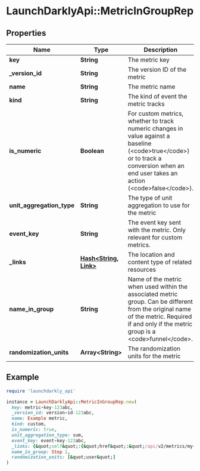 # LaunchDarklyApi::MetricInGroupRep

## Properties

| Name | Type | Description | Notes |
| ---- | ---- | ----------- | ----- |
| **key** | **String** | The metric key |  |
| **_version_id** | **String** | The version ID of the metric | [optional] |
| **name** | **String** | The metric name |  |
| **kind** | **String** | The kind of event the metric tracks |  |
| **is_numeric** | **Boolean** | For custom metrics, whether to track numeric changes in value against a baseline (&lt;code&gt;true&lt;/code&gt;) or to track a conversion when an end user takes an action (&lt;code&gt;false&lt;/code&gt;). | [optional] |
| **unit_aggregation_type** | **String** | The type of unit aggregation to use for the metric | [optional] |
| **event_key** | **String** | The event key sent with the metric. Only relevant for custom metrics. | [optional] |
| **_links** | [**Hash&lt;String, Link&gt;**](Link.md) | The location and content type of related resources |  |
| **name_in_group** | **String** | Name of the metric when used within the associated metric group. Can be different from the original name of the metric. Required if and only if the metric group is a &lt;code&gt;funnel&lt;/code&gt;. | [optional] |
| **randomization_units** | **Array&lt;String&gt;** | The randomization units for the metric | [optional] |

## Example

```ruby
require 'launchdarkly_api'

instance = LaunchDarklyApi::MetricInGroupRep.new(
  key: metric-key-123abc,
  _version_id: version-id-123abc,
  name: Example metric,
  kind: custom,
  is_numeric: true,
  unit_aggregation_type: sum,
  event_key: event-key-123abc,
  _links: {&quot;self&quot;:{&quot;href&quot;:&quot;/api/v2/metrics/my-project/my-metric&quot;,&quot;type&quot;:&quot;application/json&quot;}},
  name_in_group: Step 1,
  randomization_units: [&quot;user&quot;]
)
```


